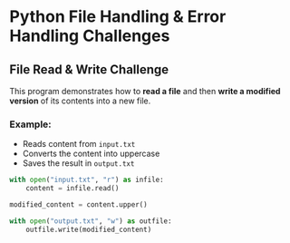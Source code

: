 #  Python File Handling & Error Handling Challenges

##  File Read & Write Challenge
This program demonstrates how to **read a file** and then **write a modified version** of its contents into a new file.

### Example:
- Reads content from `input.txt`
- Converts the content into uppercase
- Saves the result in `output.txt`

```python
with open("input.txt", "r") as infile:
    content = infile.read()

modified_content = content.upper()

with open("output.txt", "w") as outfile:
    outfile.write(modified_content)

